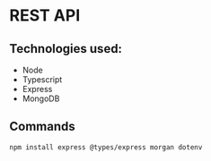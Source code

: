 # REST API

## Technologies used:

- Node
- Typescript
- Express
- MongoDB

## Commands

```
npm install express @types/express morgan dotenv
```

